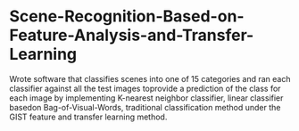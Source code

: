 # Scene-Recognition-Based-on-Feature-Analysis-and-Transfer-Learning
Wrote software that classifies scenes into one of 15 categories and ran each classifier against all the test images toprovide a prediction of the class for each image by implementing K-nearest neighbor classifier, linear classifier basedon Bag-of-Visual-Words, traditional classification method under the GIST feature and transfer learning method.
